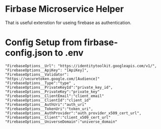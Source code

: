 # Firbase Microservice Helper
That is useful extenstion for useing firebase as authentication. 
# Config Setup from firbase-config.json to .env
```
"FirebaseOptions__Url": "https://identitytoolkit.googleapis.com/v1/",
"FirebaseOptions__ApiKey": "[ApiKey]", 
"FirebaseOptions__Validator": "https://securetoken.google.com/[Audience]"
"FirebaseOptions__Type":"type" ,
"FirebaseOptions__PrivateKeyId":"private_key_id",
"FirebaseOptions__PrivateKey":"private_key"  
"FirebaseOptions__ClientEmail":"client_email"
"FirebaseOptions__ClientId":"client_id"
"FirebaseOptions__AuthUri":"auth_uri"
"FirebaseOptions__TokenUri":"token_uri",
"FirebaseOptions__AuthProvider":"auth_provider_x509_cert_url",
"FirebaseOptions__Client":"client_x509_cert_url"
"FirebaseOptions__UniverseDomain":"universe_domain"
```
